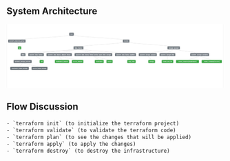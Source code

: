 
## System Architecture
![system_architecture.jpg](images%2Fsystem_architecture.jpg)



## Flow Discussion
    - `terraform init` (to initialize the terraform project)
    - `terraform validate` (to validate the terraform code)
    - `terraform plan` (to see the changes that will be applied)
    - `terraform apply` (to apply the changes)
    - `terraform destroy` (to destroy the infrastructure)

